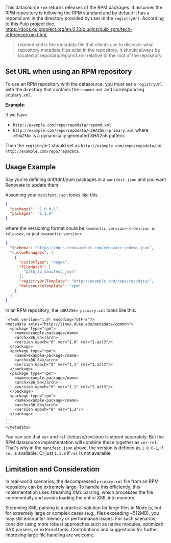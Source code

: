 This datasource `rpm` returns releases of the RPM packages.
It assumes the RPM repository is following the RPM standard and by default it has a repomd.xml in the directory provided by user in the `registryUrl`.
According to this Pulp project doc, <https://docs.pulpproject.org/en/2.10/plugins/pulp_rpm/tech-reference/rpm.html>,

> repomd.xml is the metadata file that clients use to discover what repository metadata files exist in the repository.
> It should always be located at repodata/repomd.xml relative to the root of the repository.

## Set URL when using an RPM repository

To use an RPM repository with the datasource, you must set a `registryUrl` with the directory that contains the `repomd.xml` and corresponding `primary.xml`.

**Example**:

If we have

- `http://example.com/repo/repodata/repomd.xml`
- `http://example.com/repo/repodata/<SHA256>-primary.xml` where `<SHA256>` is a dynamically generated SHA256 pattern.

Then the `registryUrl` should set as `http://example.com/repo/repodata/` or `http://example.com/repo/repodata`.

## Usage Example

Say you're defining dnf/tdnf/yum packages in a `manifest.json` and you want Renovate to update them.

Assuming your `manifest.json` looks like this.

```manifest.json
{
  "package1": "1.0.0-1",
  "package2": "1.1.0"
}
```

where the versioning format could be `<semantic version>-<revision or release>`, or just `<semantic version>`

```renovate.json
{
  "$schema": "https://docs.renovatebot.com/renovate-schema.json",
  "customManagers": [
    {
      "customType": "regex",
      "fileMatch": [
        "path_to_manifest_json"
      ],
      "registryUrlTemplate": "http://example.com/repo/repodata/",
      "datasourceTemplate": "rpm"
    }
  ]
}
```

In an RPM repository, the `<SHA256>-primary.xml` looks like this:

```
`<?xml version="1.0" encoding="UTF-8"?>
<metadata xmlns="http://linux.duke.edu/metadata/common">
  <package type="rpm">
    <name>example-package</name>
    <arch>x86_64</arch>
    <version epoch="0" ver="1.0" rel="2.azl3"/>
  </package>
  <package type="rpm">
    <name>example-package</name>
    <arch>x86_64</arch>
    <version epoch="0" ver="1.1" rel="1.azl3"/>
  </package>
  <package type="rpm">
    <name>example-package</name>
    <arch>x86_64</arch>
    <version epoch="0" ver="1.1" rel="2.azl3"/>
  </package>
  <package type="rpm">
    <name>example-package</name>
    <arch>x86_64</arch>
    <version epoch="0" ver="1.2"/>
  </package>
...
...
</metadata>
```

You can see that `ver` and `rel` (release/revision) is stored separately.
But the RPM datasource implementation will combine these together as `ver-rel`.
That's why in the `manifest.json` above, the version is defined as `1.0.0-1`, if `rel` is available.
Or just `1.1.0` if `rel` is not available.

## Limitation and Consideration

In real-world scenarios, the decompressed `primary.xml` file from an RPM repository can be extremely large.
To handle this efficiently, this implementation uses streaming XML parsing, which processes the file incrementally and avoids loading the entire XML into memory.

Streaming XML parsing is a practical solution for large files in Node.js, but for extremely large or complex cases (e.g., files exceeding ~512MB), you may still encounter memory or performance issues.
For such scenarios, consider using more robust approaches such as native modules, optimized SAX parsers, or external tools.
Contributions and suggestions for further improving large file handling are welcome.
